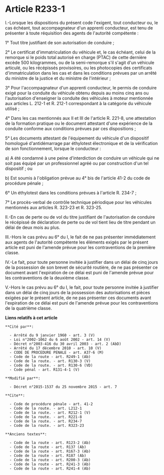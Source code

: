 # Article R233-1

I.-Lorsque les dispositions du présent code l'exigent, tout conducteur ou, le cas échéant, tout accompagnateur d'un apprenti
conducteur, est tenu de présenter à toute réquisition des agents de l'autorité compétente : 

1° Tout titre justifiant de son autorisation de conduire ; 

2° Le certificat d'immatriculation du véhicule et, le cas échéant, celui de la remorque si le poids total autorisé en charge
(PTAC) de cette dernière excède 500 kilogrammes, ou de la semi-remorque s'il s'agit d'un véhicule articulé, ou les récépissés
provisoires, ou les photocopies des certificats d'immatriculation dans les cas et dans les conditions prévues par un arrêté
du ministre de la justice et du ministre de l'intérieur ; 

3° Pour l'accompagnateur d'un apprenti conducteur, le permis de conduire exigé pour la conduite du véhicule obtenu depuis au
moins cinq ans ou l'autorisation d'enseigner la conduite des véhicules à moteur mentionnée aux articles L. 212-1 et R. 212-1
correspondant à la catégorie du véhicule utilisé ; 

4° Dans les cas mentionnés aux II et III de l'article R. 221-8, une attestation de la formation pratique ou le document
attestant d'une expérience de la conduite conforme aux conditions prévues par ces dispositions ; 

5° Les documents attestant de l'équipement du véhicule d'un dispositif homologué d'antidémarrage par éthylotest électronique
et de la vérification de son fonctionnement, lorsque le conducteur : 

a) A été condamné à une peine d'interdiction de conduire un véhicule qui ne soit pas équipé par un professionnel agréé ou par
construction d'un tel dispositif ; ou 

b) Est soumis à l'obligation prévue au 4° bis de l'article 41-2 du code de procédure pénale ; 

6° Un éthylotest dans les conditions prévues à l'article R. 234-7 ; 

7° Le procès-verbal de contrôle technique périodique pour les véhicules mentionnés aux articles R. 323-23 et R. 323-25. 

II.-En cas de perte ou de vol du titre justifiant de l'autorisation de conduire le récépissé de déclaration de perte ou de
vol tient lieu de titre pendant un délai de deux mois au plus. 

III.-Hors le cas prévu au 6° du I, le fait de ne pas présenter immédiatement aux agents de l'autorité compétente les éléments
exigés par le présent article est puni de l'amende prévue pour les contraventions de la première classe. 

IV.-Le fait, pour toute personne invitée à justifier dans un délai de cinq jours de la possession de son brevet de sécurité
routière, de ne pas présenter ce document avant l'expiration de ce délai est puni de l'amende prévue pour les contraventions
de la deuxième classe. 

V.-Hors le cas prévu au 6° du I, le fait, pour toute personne invitée à justifier dans un délai de cinq jours de la
possession des autorisations et pièces exigées par le présent article, de ne pas présenter ces documents avant l'expiration
de ce délai est puni de l'amende prévue pour les contraventions de la quatrième classe.

**Liens relatifs à cet article**

	**Cité par**:

	  - Arrêté du 9 janvier 1960 - art. 3 (V)
	  - Loi n°2002-1062 du 6 août 2002 - art. 14 (V)
	  - Décret n°2003-416 du 30 avril 2003 - art. 2 (AbD)
	  - Arrêté du 17 décembre 2010 - art. 10 (V)
	  - CODE DE PROCEDURE PENALE - art. A37-6 (M)
	  - Code de la route - art. R249-1 (Ab)
	  - Code de la route. - art. R130-3 (V)
	  - Code de la route. - art. R130-6 (VD)
	  - Code pénal - art. R131-4-1 (V)

	**Modifié par**:

	  - Décret n°2015-1537 du 25 novembre 2015 - art. 7

	**Cite**:

	  - Code de procédure pénale - art. 41-2
	  - Code de la route. - art. L212-1
	  - Code de la route. - art. R212-1 (V)
	  - Code de la route. - art. R221-8
	  - Code de la route. - art. R234-7
	  - Code de la route. - art. R323-23

	**Anciens textes**:

	  - Code de la route - art. R123-2 (Ab)
	  - Code de la route - art. R137 (Ab)
	  - Code de la route - art. R167-3 (Ab)
	  - Code de la route - art. R187 (Ab)
	  - Code de la route - art. R200-3 (Ab)
	  - Code de la route - art. R241-3 (Ab)
	  - Code de la route - art. R241-4 (Ab)
